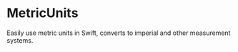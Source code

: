 # MetricUnits
Easily use metric units in Swift, converts to imperial and other measurement systems.
